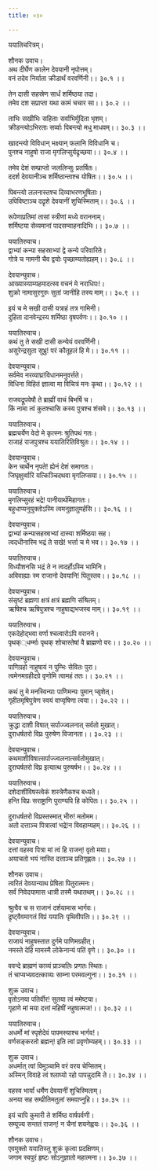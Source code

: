 ```yaml
---
title: ०३०

---
```

ययातिचरित्रम्।  
  
शौनक उवाच।  
अथ दीर्घेण कालेन देवयानी नृपोत्तम्।  
वनं तदेव निर्याता क्रीडार्थं वरवर्णिनी।। ३०.१ ।।  
  
तेन दासी सहस्रेण सार्धं शर्मिष्ठया तदा।  
तमेव दश सप्राप्ता यथा कामं चचार सा।। ३०.२ ।।  
  
ताभिः सखीभिः सहिताः सर्वाभिर्मुदिता भृशम्।  
क्रीडन्त्योऽभिरताः सर्व्वाः पिबन्त्यो मधु माधवम्।। ३०.३ ।।  
  
खादन्त्यो विविधान् भक्ष्यान् फलानि विविधानि च।  
पुनश्च नाहुषो राजा मृगलिप्सुर्यद्रृच्छया।। ३०.४ ।।  
  
तमेव देशं सम्प्राप्तो जललिप्सुः प्रतर्षितः।  
ददर्श देवयानीञ्च शर्मिष्ठान्ताश्च योषितः।। ३०.५ ।।  
  
पिबन्त्यो ललनास्तश्च दिव्याभरणभूषिताः।  
उपिविष्टाञ्च दद्रृशे देवयानीं शुचिस्मिताम्।। ३०.६ ।।  
  
रूपेणाप्रतिमां तासां स्त्रीणां मध्ये वराननाम्।  
शर्मिष्टया सेव्यमानां पादसम्वाहनादिभिः।। ३०.७ ।।  
  
ययातिरुवाच।  
द्वाभ्यां कन्या सहस्राभ्यां द्वे कन्ये परिवारिते।  
गोत्रे च नामनी चैव द्वयोः पृच्छाम्यतोह्यहम्।। ३०.८ ।।  
  
देवयान्युवाच।  
आख्यास्याम्यहमादत्स्व वचनं मे नराधिपः!।  
शुक्रो नामासुरगुरुः सुतां जानीहि तस्य माम्।। ३०.९ ।।  
  
इयं च मे सखी दासी यत्राहं तत्र गामिनी।  
दुहिता दानवेन्द्रस्य शर्मिष्ठा वृषपर्वणः।। ३०.१० ।।  
  
ययातिरुवाच।  
कथं तु ते सखी दासी कन्येयं वरवर्णिनी।  
असुरेन्द्रसुता सुभ्रु! परं कौतूहलं हि मे।। ३०.११ ।।  
  
देवयान्युवाच।  
सर्वमेव नरव्याघ्र!विधानमनुवर्त्तते।  
विधिना विहितं ज्ञात्वा मा विचित्रं मनः कृथा।। ३०.१२ ।।  
  
राजवद्रूपवेषौ ते ब्राह्मीं वाचं बिभर्षि च।  
किं नामा त्वं कुतश्चासि कस्य पुत्रश्च शंसमे।। ३०.१३ ।।  
  
ययातिरुवाच।  
ब्रह्मचर्येण वेदो मे कृत्स्नः श्रुतिपथं गतः।  
राजाहं राजपुत्रश्च ययातिरितिविश्रुतः।। ३०.१४ ।।  
  
देवयान्युवाच।  
केन चार्थेन नृपते! ह्येनं देशं समागतः।  
जिघृक्षुर्व्वारि यत्किञ्चिदथवा मृगलिप्सया।। ३०.१५ ।।  
  
ययातिरुवाच।  
मृगलिप्सुरहं भद्रे! पानीयार्थमिहागतः।  
बहुधाप्यनुयुक्तोऽस्मि त्वमनुज्ञातुमर्हसि।। ३०.१६ ।।  
  
देवयान्युवाच।  
द्वाभ्यां कन्यासहस्राभ्यां दास्या शर्मिष्ठया सह।  
त्वदधीनास्मि भद्रं ते सखे! भर्त्ता च मे भव।। ३०.१७ ।।  
  
ययातिरुवाच।  
विध्यौशनसि भद्रं ते न त्वदर्होऽस्मि भामिनि।  
अविवाह्याः स्म राजानो देवयानि! पितुस्तव।। ३०.१८ ।।  
  
देवयान्युवाच।  
संसृष्टं ब्रह्मणा क्षत्रं क्षत्रं ब्रह्मणि संश्रितम्।  
ऋषिश्च ऋषिपुत्रश्च नाहुषाद्यभजस्व माम्।। ३०.१९ ।।  
  
ययातिरुवाच।  
एकदेहोद्भवा वर्णा श्चत्वारोऽपि वरानने।  
पृथक््धर्म्माः पृथक्‌ शोचास्तेषां वै ब्राह्मणो वरः।। ३०.२० ।।  
  
देवयान्युवाच।  
पाणिग्रहो नाहुषायं न पुम्भिः सेवितः पुरा।  
त्वमेनमग्रहीदग्रे वृणोमि त्वामहं ततः।। ३०.२१ ।।  
  
कथं तु मे मनस्विन्याः पाणिमन्यः पुमान्‌ प्सृशेत्।  
गृहीतमृषिपुत्रेण स्वयं वाप्यृषिणा त्वया।। ३०.२२ ।।  
  
ययातिरुवाच।  
क्रुद्धा दाशी विषात् सर्पाज्ज्वलनात् सर्वतो मुखात्।  
दुराधर्षतरो विप्रः पुरुषेण विजानता।। ३०.२३ ।।  
  
देवयान्युवाच।  
कथमाशीविषात्सर्पाज्ज्वलनात्सर्वतोमुखात्।  
दुराघर्षतरो विप्र इत्यात्थ पुरुषर्षभ।। ३०.२४ ।।  
  
ययातिरुवाच।  
दशेदाशीविषस्त्वेकं शस्त्रेणैकश्च बध्यते।  
हन्ति विप्रः सराष्ट्राणि पुराण्यपि हि कोपितः।। ३०.२५ ।।  
  
दुराधर्षतरो विप्रस्तस्मात् भीरु! मतोमम।  
अतो दत्ताञ्च पित्रात्वां भद्रे!न विवहाम्यहम्।। ३०.२६ ।।  
  
देवयान्युवाच।  
दत्तां वहस्व पित्रा मां त्वं हि राजन्! वृतो मया।  
अयाचतो भयं नास्ति दत्ताञ्च प्रतिगृह्णतः।। ३०.२७ ।।  
  
शौनक उवाच।  
त्वरितं देवयान्याथ प्रेषिता पितुरात्मनः।  
सर्वं निवेदयामास धात्री तस्मै यथातथम्।। ३०.२८ ।।  
  
श्रुत्वैव च स राजानं दर्शयामास भार्गवः।  
द्रृष्ट्वैवमागतं विप्रं ययातिः पृथिवीपतिः।। ३०.२९ ।।  
  
देवयान्युवाच।  
राजायं नाहुषस्तात दुर्गमे पाणिमग्रहीत्।  
नमस्ते देहि मामस्मै लोकेनान्यं पतिं वृणे।। ३०.३० ।।  
  
ववन्दे ब्राह्मणं काव्यं प्राञ्चलिः प्रणतः स्थितः।  
तं चाप्यभ्यवदत्काव्यः साम्ना परमवल्गुना।। ३०.३१ ।।  
  
शुक्र उवाच।  
वृतोऽनया पतिर्वीर! सुतया त्वं ममेष्टया।  
गृहाणे मां मया दत्तां महिषीं नहुषात्मज!।। ३०.३२ ।।  
  
ययातिरुवाच।  
अधर्मो मां स्पृशेदेवं पापमस्याश्च भार्गव!।  
वर्णसङ्करतो ब्रह्मन्! इति त्वां प्रवृणोम्यहम्।। ३०.३३ ।।  
  
शुक्र उवाच।  
अधर्मात् त्वां विमुञ्चामि वरं वरय चेप्सितम्।  
अस्मिन् विवाहे त्वं श्लाघ्यो रहो पापन्नुदामि ते।। ३०.३४ ।।  
  
वहस्व भार्यां धर्मेण देवयानीं शुचिस्मिताम्।  
अनया सह सम्प्रीतिमतुलां समवाप्नुहि।। ३०.३५ ।।  
  
इयं चापि कुमारी ते शर्मिष्ठ वार्षपर्वणी।  
सम्पूज्य सन्ततं राजन्! न चैनां शयनेह्वयः।। ३०.३६ ।।  
  
शौनक उवाच।  
एवमुक्तो ययातिस्तु शुक्रं कृत्वा प्रदक्षिणम्।  
जगाम स्वपुरं हृष्टः सोऽनुज्ञातो महात्मना।। ३०.३७ ।।